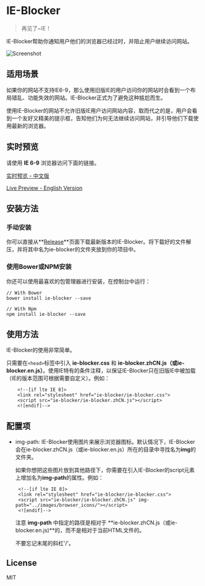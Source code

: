 # IE-Blocker

> 再见了~IE！

IE-Blocker帮助你通知用户他们的浏览器已经过时，并阻止用户继续访问网站。

![Screenshot][1]

## 适用场景

如果你的网站不支持IE6-9，那么使用旧版IE的用户访问你的网站时会看到一个布局错乱、功能失效的网站。IE-Blocker正式为了避免这种尴尬而生。

使用IE-Blocker的网站不允许旧版IE用户访问网站内容，取而代之的是，用户会看到一个友好又精美的提示框，告知他们为何无法继续访问网站，并引导他们下载使用最新的浏览器。

## 实时预览

请使用 **IE 6-9** 浏览器访问下面的链接。

[实时预览 - 中文版][2]

[Live Preview - English Version][3]


## 安装方法

### 手动安装
你可以直接从**[Release][4]**页面下载最新版本的IE-Blocker。将下载好的文件解压，并将其中名为ie-blocker的文件夹放到你的项目中。

### 使用Bower或NPM安装
你还可以使用最喜欢的包管理器进行安装，在控制台中运行：

    // With Bower
    bower install ie-blocker --save
    
    // With Npm
    npm install ie-blocker --save

## 使用方法

IE-Blocker的使用非常简单。

只需要在`<head>`标签中引入 **ie-blocker.css** 和 **ie-blocker.zhCN.js（或ie-blocker.en.js）**。使用IE特有的条件注释，以保证IE-Blocker只在旧版IE中被加载（IE的版本范围可根据需要自定义）。例如：

        <!--[if lte IE 8]>
        <link rel="stylesheet" href="ie-blocker/ie-blocker.css">
        <script src="ie-blocker/ie-blocker.zhCN.js"></script>
        <![endif]-->


## 配置项

 - img-path:
    IE-Blocker使用图片来展示浏览器图标。默认情况下，IE-Blocker会在ie-blocker.zhCN.js（或ie-blocker.en.js）所在的目录中寻找名为**img**的文件夹。

    如果你想把这些图片放到其他路径下，你需要在引入IE-Blocker的script元素上增加名为**img-path**的属性。例如：

        <!--[if lte IE 8]>
        <link rel="stylesheet" href="ie-blocker/ie-blocker.css">
        <script src="ie-blocker/ie-blocker.zhCN.js" img-path="../images/browser_icons/"></script>
        <![endif]-->
    
    注意 **img-path** 中指定的路径是相对于 **ie-blocker.zhCN.js（或ie-blocker.en.js)**的，而不是相对于当前HTML文件的。

    不要忘记末尾的斜杠'/'。

## License
MIT

  [1]: https://raw.githubusercontent.com/panteng/ie-blocker/master/screenshot.jpg
  [2]: http://panteng.me/demos/ie-blocker/demo.zhCN.html
  [3]: http://panteng.me/demos/ie-blocker/demo.en.html
  [4]: https://github.com/panteng/ie-blocker/releases
